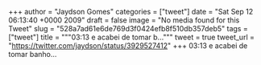 
+++
author = "Jaydson Gomes"
categories = ["tweet"]
date = "Sat Sep 12 06:13:40 +0000 2009"
draft = false
image = "No media found for this Tweet"
slug = "528a7ad61e6de769d3f0424efb8f510db357deb5"
tags = ["tweet"]
title = """03:13 e acabei de tomar b..."""
tweet = true
tweet_url = "https://twitter.com/jaydson/status/3929527412"
+++
03:13 e acabei de tomar banho...
